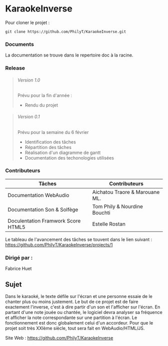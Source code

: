 # KaraokeInverse

Pour cloner le projet : 
```
git clone https://github.com/PhilyT/KaraokeInverse.git  
```

  
  
### Documents  
  
La documentation se trouve dans le repertoire doc à  la racine.  
  
### Release  
  
>###### Version 1.0  
>Prévu pour la fin d'année :
>* Rendu du projet  

>###### Version 0.1  
>Prévu pour la semaine du 6 février
>* Identification des tâches
>* Répartition des tâches
>* Réalisation d'un diagramme de gantt
>* Documentation des techonologies utilisées
  
### Contributeurs  
| Tâches | Contributeurs |  
|-|-|
| Documentation WebAudio | Aichatou Traore & Marouane ML. |
| Documentation Son & Solfège | Tom Phily & Nourdine Bouchti |
| Doculentation Framwork Score HTML5 | Estelle Rostan |
  
  
Le tableau de l'avancement des tâches se touvent dans le lien suivant :  
https://github.com/PhilyT/KaraokeInverse/projects/1    
  
### Dirigé par :  
Fabrice Huet  

## Sujet  
  
Dans le karaoké, le texte défile sur l'écran et une personne essaie de le chanter plus ou moins justement. Le but de ce projet est de faire exactement l'inverse, c'est à dire partir d'un son et l'afficher sur l'écran. En partant d'une note jouée ou chantée, le logiciel devra analyser sa fréquence et afficher la note correspondante sur une partition à l'écran. Le fonctionnement est donc globalement celui d'un accordeur.  Pour que le projet soit très XXIème siècle, tout sera fait en WebAudio/HTML/JS.
  
Site Web : https://github.com/PhilyT/KaraokeInverse